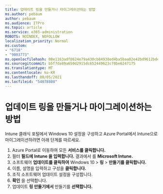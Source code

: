 ```yaml
---
title: 업데이트 링을 만들거나 마이그레이션하는 방법
ms.author: pebaum
author: pebaum
ms.audience: ITPro
ms.topic: article
ms.service: o365-administration
ROBOTS: NOINDEX, NOFOLLOW
localization_priority: Normal
ms.custom:
- "6718"
- "9003773"
ms.openlocfilehash: 08e1163adf8624e79a430cb84938ed4ba5baa82e42bd9612bde8ad18efd0b3cb
ms.sourcegitcommit: b5f7da89a650d2915dc652449623c78be6247175
ms.translationtype: MT
ms.contentlocale: ko-KR
ms.lasthandoff: 08/05/2021
ms.locfileid: "54078808"
---
```

# <a name="how-to-create-or-migrate-update-rings"></a>업데이트 링을 만들거나 마이그레이션하는 방법

Intune 클래식 포털에서 Windows 10 설정을 구성하고 Azure Portal에서 Intune으로 마이그레이션하려면 아래 단계를 따르세요.

1. Azure Portal로 이동하여 모든 **서비스를 클릭합니다.**
2. 필터 **필드에** **Intune 을 입력합니다.** 결과에서 를 **Microsoft Intune.**
3. 소프트웨어 **업데이트를 클릭하여** Windows 10  >  **링**  >  **만들기를 클릭합니다.**
4. 이름, 설명을 입력하고 구성을 **클릭합니다.**
5. 조직 소프트웨어 업데이트 설정을 구성합니다.
6. **확인** 을 선택합니다.
7. 업데이트 **링 만들기에서** 만들기를 **선택합니다.**
